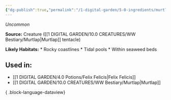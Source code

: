 ```yaml
---
{"dg-publish":true,"permalink":"/1-digital-garden/5-0-ingredients/murtlap-tentacle/","tags":["ingredient","uncommon"]}
---
```


*Uncommon*

**Source:** Creature ([[1 DIGITAL GARDEN/10.0 CREATURES/WW Bestiary/Murtlap\|Murtlap]] tentacle)

**Likely Habitats:** * Rocky coastlines * Tidal pools * Within seaweed beds

## Used in:

- [[1 DIGITAL GARDEN/4.0 Potions/Felix Felicis\|Felix Felicis]]
- [[1 DIGITAL GARDEN/10.0 CREATURES/WW Bestiary/Murtlap\|Murtlap]]

{ .block-language-dataview}

